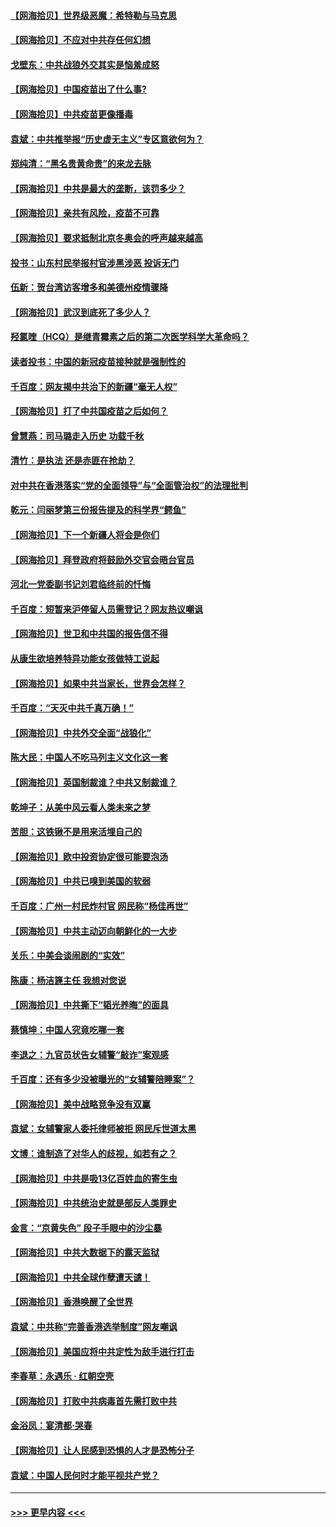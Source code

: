 #### [【网海拾贝】世界级恶魔：希特勒与马克思](../pages/nsc993/n12884062.md?t=04170352) 
#### [【网海拾贝】不应对中共存任何幻想](../pages/nsc993/n12881460.md?t=04170352) 
#### [戈壁东：中共战狼外交其实是恼羞成怒](../pages/nsc993/n12880392.md?t=04170352) 
#### [【网海拾贝】中国疫苗出了什么事?](../pages/nsc993/n12879124.md?t=04170352) 
#### [【网海拾贝】中共疫苗更像播毒](../pages/nsc993/n12876631.md?t=04170352) 
#### [袁斌：中共推举报“历史虚无主义”专区意欲何为？](../pages/nsc993/n12876530.md?t=04170352) 
#### [郑纯清：“黑名贵黄命贵”的来龙去脉](../pages/nsc993/n12875589.md?t=04170352) 
#### [【网海拾贝】中共是最大的垄断，该罚多少？](../pages/nsc993/n12874006.md?t=04170352) 
#### [【网海拾贝】亲共有风险，疫苗不可靠](../pages/nsc993/n12872224.md?t=04170352) 
#### [【网海拾贝】要求抵制北京冬奥会的呼声越来越高](../pages/nsc993/n12868962.md?t=04170352) 
#### [投书：山东村民举报村官涉黑涉恶 投诉无门](../pages/nsc993/n12869726.md?t=04170352) 
#### [伍新：贺台湾访客增多和美德州疫情骤降](../pages/nsc993/n12865651.md?t=04170352) 
#### [【网海拾贝】武汉到底死了多少人？](../pages/nsc993/n12863707.md?t=04170352) 
#### [羟氯喹（HCQ）是继青霉素之后的第二次医学科学大革命吗？](../pages/nsc993/n12638564.md?t=04170352) 
#### [读者投书：中国的新冠疫苗接种就是强制性的](../pages/nsc993/n12859932.md?t=04170352) 
#### [千百度：网友揭中共治下的新疆“毫无人权”](../pages/nsc993/n12858385.md?t=04170352) 
#### [【网海拾贝】打了中共国疫苗之后如何？](../pages/nsc993/n12857866.md?t=04170352) 
#### [曾慧燕：司马璐走入历史 功载千秋](../pages/nsc993/n12856996.md?t=04170352) 
#### [清竹：是执法 还是赤匪在抢劫？](../pages/nsc993/n12856952.md?t=04170352) 
#### [对中共在香港落实“党的全面领导”与“全面管治权”的法理批判](../pages/nsc993/n12856929.md?t=04170352) 
#### [乾元：闫丽梦第三份报告提及的科学界“鳄鱼”](../pages/nsc993/n12855985.md?t=04170352) 
#### [【网海拾贝】下一个新疆人将会是你们](../pages/nsc993/n12855864.md?t=04170352) 
#### [【网海拾贝】拜登政府将鼓励外交官会晤台官员](../pages/nsc993/n12853615.md?t=04170352) 
#### [河北一党委副书记刘君临终前的忏悔](../pages/nsc993/n12849420.md?t=04170352) 
#### [千百度：短暂来沪停留人员需登记？网友热议嘲讽](../pages/nsc993/n12853497.md?t=04170352) 
#### [【网海拾贝】世卫和中共国的报告信不得](../pages/nsc993/n12850902.md?t=04170352) 
#### [从康生欲培养特异功能女孩做特工说起](../pages/nsc993/n12849289.md?t=04170352) 
#### [【网海拾贝】如果中共当家长，世界会怎样？](../pages/nsc993/n12848436.md?t=04170352) 
#### [千百度：“天灭中共千真万确！”](../pages/nsc993/n12845659.md?t=04170352) 
#### [【网海拾贝】中共外交全面“战狼化”](../pages/nsc993/n12845607.md?t=04170352) 
#### [陈大民：中国人不吃马列主义文化这一套](../pages/nsc993/n12842496.md?t=04170352) 
#### [【网海拾贝】英国制裁谁？中共又制裁谁？](../pages/nsc993/n12840909.md?t=04170352) 
#### [乾坤子：从美中风云看人类未来之梦](../pages/nsc993/n12840590.md?t=04170352) 
#### [苦胆：这铁锹不是用来活埋自己的](../pages/nsc993/n12839512.md?t=04170352) 
#### [【网海拾贝】欧中投资协定很可能要泡汤](../pages/nsc993/n12835122.md?t=04170352) 
#### [【网海拾贝】中共已嗅到美国的软弱](../pages/nsc993/n12832411.md?t=04170352) 
#### [千百度：广州一村民炸村官 网民称“杨佳再世”](../pages/nsc993/n12832380.md?t=04170352) 
#### [【网海拾贝】中共主动迈向朝鲜化的一大步](../pages/nsc993/n12829887.md?t=04170352) 
#### [关乐：中美会谈闹剧的“实效”](../pages/nsc993/n12826698.md?t=04170352) 
#### [陈康：杨洁篪主任  我想对您说](../pages/nsc993/n12826609.md?t=04170352) 
#### [【网海拾贝】中共撕下“韬光养晦”的面具](../pages/nsc993/n12826459.md?t=04170352) 
#### [蔡慎坤：中国人究竟吃哪一套](../pages/nsc993/n12826010.md?t=04170352) 
#### [李退之：九官员状告女辅警“敲诈”案观感](../pages/nsc993/n12823984.md?t=04170352) 
#### [千百度：还有多少没被曝光的“女辅警陪睡案”？](../pages/nsc993/n12822136.md?t=04170352) 
#### [【网海拾贝】美中战略竞争没有双赢](../pages/nsc993/n12822105.md?t=04170352) 
#### [袁斌：女辅警家人委托律师被拒 网民斥世道太黑](../pages/nsc993/n12822004.md?t=04170352) 
#### [文博：谁制造了对华人的歧视，如若有之？](../pages/nsc993/n12821635.md?t=04170352) 
#### [【网海拾贝】中共是吸13亿百姓血的寄生虫](../pages/nsc993/n12819191.md?t=04170352) 
#### [【网海拾贝】中共统治史就是部反人类罪史](../pages/nsc993/n12816738.md?t=04170352) 
#### [金言：“京黄失色” 段子手眼中的沙尘暴](../pages/nsc993/n12815700.md?t=04170352) 
#### [【网海拾贝】中共大数据下的露天监狱](../pages/nsc993/n12811075.md?t=04170352) 
#### [【网海拾贝】中共全球作孽遭天谴！](../pages/nsc993/n12810258.md?t=04170352) 
#### [【网海拾贝】香港唤醒了全世界](../pages/nsc993/n12809100.md?t=04170352) 
#### [袁斌：中共称“完善香港选举制度”网友嘲讽](../pages/nsc993/n12808994.md?t=04170352) 
#### [【网海拾贝】美国应将中共定性为敌手进行打击](../pages/nsc993/n12806870.md?t=04170352) 
#### [李春草：永遇乐 · 红朝空壳](../pages/nsc993/n12805365.md?t=04170352) 
#### [【网海拾贝】打败中共病毒首先需打败中共](../pages/nsc993/n12803930.md?t=04170352) 
#### [金浴凤：宴清都‧哭春](../pages/nsc993/n12801601.md?t=04170352) 
#### [【网海拾贝】让人民感到恐惧的人才是恐怖分子](../pages/nsc993/n12799347.md?t=04170352) 
#### [袁斌：中国人民何时才能平视共产党？](../pages/nsc993/n12799306.md?t=04170352) 

----
#### [ >>> 更早内容 <<< ](../indexes/nsc993-earlier.md)
